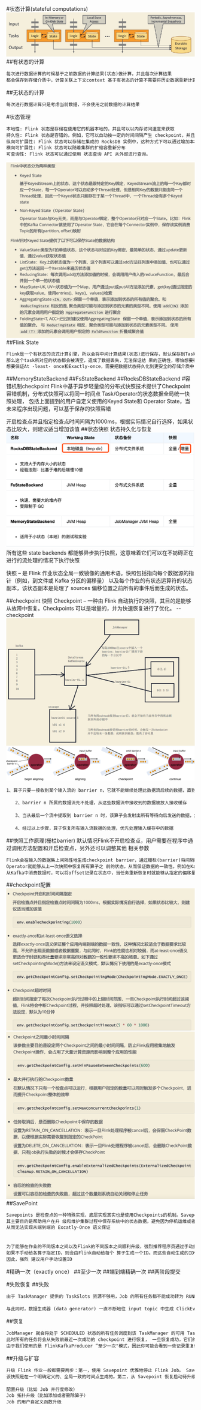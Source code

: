 #状态计算(stateful computations)
![](.z_05_flink_01_核心功能_有状态计算_失败恢复_精确一次语义_checkpoint_images/04ac2e18.png)
##有状态的计算
```asp
每次进行数据计算的时候基于之前数据的计算结果(状态)做计算，并且每次计算结果
都会保存到存储介质中，计算关联上下文context 基于有状态的计算不需要将历史数据重新计算，提高了计算效率
```
##无状态的计算
```asp
每次进行数据计算只是考虑当前数据，不会使用之前数据的计算结果
```
#状态管理
```asp
本地性: Flink 状态是存储在使用它的机器本地的，并且可以以内存访问速度来获取
持久性: Flink 状态是容错的，例如，它可以自动按一定的时间间隔产生 checkpoint，并且在任务失败后进行恢复
纵向可扩展性: Flink 状态可以存储在集成的 RocksDB 实例中，这种方式下可以通过增加本地磁盘来扩展空间
横向可扩展性: Flink 状态可以随着集群的扩缩容重新分布
可查询性: Flink 状态可以通过使用 状态查询 API 从外部进行查询。
```
![](.z_05_flink_01_核心功能_有状态计算_失败恢复_精确一次语义_checkpoint_images/78eb12fa.png)
##Flink State
```asp
Flink是一个有状态的流式计算引擎，所以会将中间计算结果(状态)进行保存，默认保存到TaskManager 的堆内存中，但是当task挂掉，
那么这个task所对应的状态都会被清空，造成了数据丢失，无法保证结 果的正确性，哪怕想要得到正确结果，所有数据都要重新计算一遍，效率很低。
想要保证At -least- once和Exactly-once，需要把数据状态持久化到更安全的存储介质中，Flink提供了堆内内存、堆外内 存、HDFS、RocksDB等存储介质
```
##MemoryStateBackend
##FsStateBackend
##RocksDBStateBackend
#容错机制checkpoint
Flink中基于异步轻量级的分布式快照技术提供了Checkpoint容错机制，分布式快照可以将同一时间点 Task/Operator的状态数据全局统一快照处理，
包括上面提到的用户自定义使用的Keyed State和 Operator State，当未来程序出现问题，可以基于保存的快照容错

开启检查点并且指定检查点时间间隔为1000ms，根据实际情况自行选择，如果状态比较大，则建议适当增加该值
##状态快照
状态持久化与恢复
![](.z_05_flink_01_核心功能_有状态计算_精确一次语义_checkpoint_images/8523876f.png)
所有这些 state backends 都能够异步执行快照，这意味着它们可以在不妨碍正在进行的流处理的情况下执行快照

快照 – 是 Flink 作业状态全局一致镜像的通用术语。快照包括指向每个数据源的指针（例如，到文件或 Kafka 分区的偏移量）
以及每个作业的有状态运算符的状态副本，该状态副本是处理了 sources 偏移位置之前所有的事件后而生成的状态。

##checkpoint 快照
Checkpoint – 一种由 Flink 自动执行的快照，其目的是能够从故障中恢复。Checkpoints 可以是增量的，并为快速恢复进行了优化。
 --checkpoint
![](.z_05_flink_01_核心功能_有状态计算_失败恢复_精确一次语义_checkpoint_images/0880e0b4.png)
![](.z_05_flink_01_核心功能_有状态计算_失败恢复_精确一次语义_checkpoint_images/2efa1db1.png)
```asp
1、算子只要一接收到某个输入流的 barrier n，它就不能继续处理此数据流后续的数据，直到该算子接收到其余流的 barrier n。否则会将属于 snapshot n 的数据和 snapshot n+1的搞混

　　2、barrier n 所属的数据流先不处理，从这些数据流中接收到的数据被放入接收缓存

　　3、当从最后一个流中提取到 barrier n 时，该算子会发射出所有等待向后发送的数据，然后发射snapshot n对应的barrier n

　　4、经过以上步骤，算子恢复所有输入流数据的处理，优先处理输入缓存中的数据
```
##快照工作原理(栅栏barrier)
默认情况Flink不开启检查点，用户需要在程序中通过调用方法配置和开启检查点，另外还可以调整其他 相关参数
[](https://www.jianshu.com/p/4d31d6cddc99)
[](https://rann.cc/2017/10/15/flink-checkpoint.html#Barrier%E6%98%AF%E4%BB%80%E4%B9%88)
```asp
Flink会在输入的数据集上间隔性地生成checkpoint barrier，通过栅栏(barrier)将间隔时间段内的数 据划分到相应的checkpoint中。当程序出现异常时，
Operator就能够从上一次快照中恢复所有算子之 前的状态，从而保证数据的一致性。例如在KafkaConsumer算子中维护offset状态，当系统出现问题无 法
从Kafka中消费数据时，可以将offset记录在状态中，当任务重新恢复时就能够从指定的偏移量开始消 费数据。
```
##checkpoint配置
![](.z_05_flink_01_核心功能_有状态计算_失败恢复_精确一次语义_checkpoint_images/d5ca9575.png)
![](.z_05_flink_01_核心功能_有状态计算_失败恢复_精确一次语义_checkpoint_images/11499cdb.png)
##SavePoint
```asp
Savepoints 是检查点的一种特殊实现，底层实现其实也是使用Checkpoints的机制。Savepoints是用户 以手工命令的方式触发Checkpoint,并将结果持久化到指定的存储路径中，
其主要目的是帮助用户在升 级和维护集群过程中保存系统中的状态数据，避免因为停机运维或者升级应用等正常终止应用的操作而 导致系统无法恢复到原有的计算状态的情况，
从而无法实现从端到端的 Excatly-Once 语义保证


为了能够在作业的不同版本之间以及Flink的不同版本之间顺利升级，强烈推荐程序员通过手动给算子赋 予ID，这些ID将用于确定每一个算子的状态范围。
如果不手动给各算子指定ID，则会由Flink自动给每个 算子生成一个ID。而这些自动生成的ID依赖于程序的结构，并且对代码的更改是很敏感的。
因此，强烈 建议用户手动设置ID
```
#精确一次（exactly once）
[](https://zhuanlan.zhihu.com/p/266620519)
##至少一次
##端到端精确一次
##两阶段提交
[](https://developer.51cto.com/article/643945.html)

#失败恢复
##失败
```asp
由于 TaskManager 提供的 TaskSlots 资源不够用，Job 的所有任务都不能成功转为 RUNNING 状态，直到有新的 TaskManager 可用。在此之前，该 Job 将经历一个取消和重新提交 不断循环的过程。

与此同时，数据生成器 (data generator) 一直不断地往 input topic 中生成 ClickEvent 事件，在生产环境中也经常出现这种 Job 挂掉但源头还在不断产生数据的情况
```
##恢复
```asp
JobManager 就会将处于 SCHEDULED 状态的所有任务调度到该 TaskManager 的可用 TaskSlots 中运行，
此时所有的任务将会从失败前最近一次成功的 checkpoint 进行恢复， 一旦恢复成功，它们的状态将转变为 RUNNING
由于我们使用的是 FlinkKafkaProducer “至少一次"模式，因此你可能会看到一些记录重复输出多次
```
##升级与扩容
[](https://nightlies.apache.org/flink/flink-docs-release-1.14/zh/docs/try-flink/flink-operations-playground/#%E8%8E%B7%E5%8F%96%E6%89%80%E6%9C%89%E8%BF%90%E8%A1%8C%E4%B8%AD%E7%9A%84-job)
```asp
升级 Flink 作业一般都需要两步：第一，使用 Savepoint 优雅地停止 Flink Job。 Savepoint 是整个应用程序状态的一次快照（类似于 checkpoint ），
该快照是在一个明确定义的、全局一致的时间点生成的。第二，从 Savepoint 恢复启动待升级的 Flink Job。 在此，“升级”包含如下几种含义：

配置升级（比如 Job 并行度修改）
Job 拓扑升级（比如添加或者删除算子）
Job 的用户自定义函数升级
```
